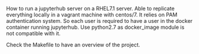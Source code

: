 How to run a jupyterhub server on a RHEL7.1 server.
Able to replicate everything locally in a vagrant machine with centos/7.
It relies on PAM authentication system. So each user is required to have a user in the docker container running jupyterhub.
Use python2.7 as docker_image module is not compatible with it.

Check the Makefile to have an overview of the project.  